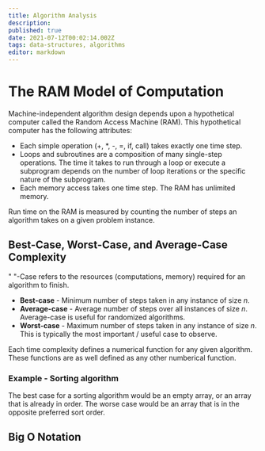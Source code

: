 ```yaml
---
title: Algorithm Analysis
description: 
published: true
date: 2021-07-12T00:02:14.002Z
tags: data-structures, algorithms
editor: markdown
---
```


# The RAM Model of Computation
Machine-independent algorithm design depends upon a hypothetical computer called the Random Access Machine (RAM). This hypothetical computer has the following attributes:
* Each simple operation (+, *, -, =, if, call) takes exactly one time step.
* Loops and subroutines are a composition of many single-step operations. The time it takes to run through a loop or execute a subprogram depends on the number of loop iterations or the specific nature of the subprogram.
* Each memory access takes one time step. The RAM has unlimited memory.

Run time on the RAM is measured by counting the number of steps an algorithm takes on a given problem instance.

## Best-Case, Worst-Case, and Average-Case Complexity
" "-Case refers to the resources (computations, memory) required for an algorithm to finish.

* **Best-case** - Minimum number of steps taken in any instance of size $n$.
* **Average-case** - Average number of steps over all instances of size $n$. Average-case is useful for randomized algorithms.
* **Worst-case** - Maximum number of steps taken in any instance of size $n$. This is typically the most important / useful case to observe.  

Each time complexity defines a numerical function for any given algorithm. These functions are as well defined as any other numberical function. 
### Example - Sorting algorithm
The best case for a sorting algorithm would be an empty array, or an array that is already in order.
The worse case would be an array that is in the opposite preferred sort order.
## Big O Notation
